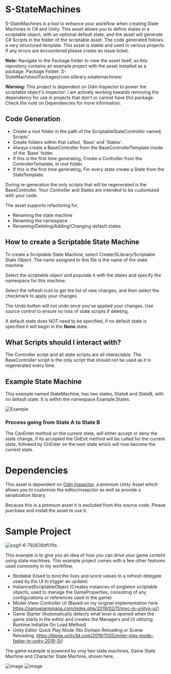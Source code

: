 # S-StateMachines

S-StateMachines is a tool to enhance your workflow when creating State Machines in C# and Unity. This asset allows you to define states in a scriptable object, with an optional default state, and the asset will generate C# Scripts in the folder of the scriptable asset. The code generated follows a very structured template. This asset is stable and used in various projects. If any errors are encountered please create an issue ticket.

<b>Note:</b> Navigate to the Package folder to view the asset itself, as this repository contains an example project with the asset installed as a package.
Package Folder: S-StateMachines/Packages/com.slibrary.sstatemachines/

<b>Warning:</b> This project is dependent on Odin Inspector to power the scriptable object's inspector. I am actively working towards removing the dependency for use in projects that don't or cannot have this package. Check the note on Dependencies for more information.

## Code Generation
- Create a root folder in the path of the ScriptableStateController named, <INSERTNAME>Scripts'.  
- Create folders within that called, 'Base' and 'States'.  
- Always create a Base<INSERTNAME>Controller from the BaseControllerTemplate inside of the 'Base' folder.
- If this is the first time generating, Create a <INSERTNAME>Controller from the ControllerTemplate, in root folder.
- If this is the first time generating, For every state create a <INSERTNAME>State from the StateTemplate.
  
During re-generation the only scripts that will be regenerated is the BaseController. Your Controller and States are intended to be customized with your code.

The asset supports refactoring for,
- Renaming the state machine
- Renaming the namespace
- Renaming/Deleting/Adding/Changing default states

## How to create a Scriptable State Machine
To create a Scriptable State Machine, select Create/SLibrary/Scriptable State Object. The name assigned to this file is the name of the state machine.

Select the scriptable object and populate it with the states and specify the namespace for this machine.

Select the refresh icon to get the list of new changes, and then select the checkmark to apply your changes. 

The Undo button will not undo once you've applied your changes. Use source control to ensure no loss of state scripts if deleting.

A default state does NOT need to be specified, if no default state is specified it will begin in the **None** state.

## What Scripts should I interact with?
The Controller script and all state scripts are all interactable. The BaseController script is the only script that should not be used as it is regenerated every time.

## Example State Machine
This example named StateMachine, has two states, StateA and StateB, with no default state. It is within the namespace Example.States.

![Example](http://samuelarminana.com/u/15487c064-fd6d-4f65-8ce1-0aa7666ae706.png)

### Process going from State A to State B
The CanEnter method on the current state, will either accept or deny the state change, if its accepted the OnExit method will be called for the current state, followed by OnEnter on the next state which will now become the current state.

# Dependencies
This asset is dependent on [Odin Inspector](https://odininspector.com/), a premium Unity Asset which allows you to customize the editor/insepctor as well as provide a serialization library. 

Because this is a premium asset it is excluded from this source code. Please purchase and install the asset to use it.


# Sample Project
![ezgif-6-792639df01fa](https://user-images.githubusercontent.com/1653929/111410752-b4769080-86af-11eb-9351-34efcd4471c0.gif)

This example is to give you an idea of how you can drive your game content using state machines. This example project comes with a few other features used commonly in my workflow,
- Bindable (Used to bind the lives and score values to a refresh delegate used by the UI to trigger an update)
- InstancedScriptableObject (Creates instances of singleton scriptable objects, used to manage the GameProperties, consisting of any configurations or references used in the game)
- Model-View-Controller UI (Based on my original implementation here https://samuelarminana.com/index.php/2019/02/11/mvc-in-unitys-ui/)
- Game Starter (Automatically detects what level is opened when the game starts in the editor and creates the Managers and UI utilizing Runtime Initialize On Load Method)
- Unity Editor Quick Play Mode (No Domain Reloading or Scene Reloading, https://blogs.unity3d.com/2019/11/05/enter-play-mode-faster-in-unity-2019-3/)

The game example is powered by only two state machines, Game State Machine and Character State Machine, shown here,

![image](https://user-images.githubusercontent.com/79631955/111406933-7b3b2200-86a9-11eb-982e-c5a17af48550.png)
![image](https://user-images.githubusercontent.com/79631955/111406992-9312a600-86a9-11eb-8e48-2184f5d4c315.png)
